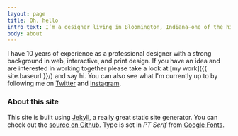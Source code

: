```yaml
---
layout: page
title: Oh, hello
intro_text: I’m a designer living in Bloomington, Indiana—one of the hidden gems of the entire Midwest. I work on web, print, and brand identity projects.
body: about
---
```

I have 10 years of experience as a professional designer with a strong background in web, interactive, and print design. If you have an idea and are interested in working together please take a look at [my work]({{ site.baseurl }}/) and say hi. You can also see what I'm currently up to by following me on [Twitter](https://twitter.com/levimcg) and [Instagram](https://instagram.com/levimcg).

### About this site

This site is built using [Jekyll](http://jekyllrb.com/), a really great static site generator. You can check out the [source on Github](https://github.com/levimcg/levimcg.com). Type is set in *PT Serif* from [Google Fonts](https://www.google.com/fonts).
